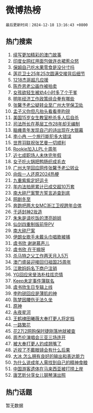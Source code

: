 # 微博热榜

`最后更新时间：2024-12-18 13:16:43 +0800`

## 热门搜索

1. [续写更加精彩的澳门故事](https://m.weibo.cn/search?containerid=100103type%3D1%26t%3D10%26q%3D%23%E7%BB%AD%E5%86%99%E6%9B%B4%E5%8A%A0%E7%B2%BE%E5%BD%A9%E7%9A%84%E6%BE%B3%E9%97%A8%E6%95%85%E4%BA%8B%23&stream_entry_id=51&isnewpage=1&extparam=seat%3D1%26filter_type%3Drealtimehot%26stream_entry_id%3D51%26c_type%3D51%26dgr%3D0%26pos%3D0%26cate%3D10103%26q%3D%2523%25E7%25BB%25AD%25E5%2586%2599%25E6%259B%25B4%25E5%258A%25A0%25E7%25B2%25BE%25E5%25BD%25A9%25E7%259A%2584%25E6%25BE%25B3%25E9%2597%25A8%25E6%2595%2585%25E4%25BA%258B%2523%26display_time%3D1734499001%26pre_seqid%3D17344990015240063023)
1. [印度女网红用面包做连衣裙惹众怒](https://m.weibo.cn/search?containerid=100103type%3D1%26t%3D10%26q%3D%23%E5%8D%B0%E5%BA%A6%E5%A5%B3%E7%BD%91%E7%BA%A2%E7%94%A8%E9%9D%A2%E5%8C%85%E5%81%9A%E8%BF%9E%E8%A1%A3%E8%A3%99%E6%83%B9%E4%BC%97%E6%80%92%23&stream_entry_id=31&isnewpage=1&extparam=seat%3D1%26filter_type%3Drealtimehot%26c_type%3D31%26lcate%3D5001%26flag%3D2%26stream_entry_id%3D31%26q%3D%2523%25E5%258D%25B0%25E5%25BA%25A6%25E5%25A5%25B3%25E7%25BD%2591%25E7%25BA%25A2%25E7%2594%25A8%25E9%259D%25A2%25E5%258C%2585%25E5%2581%259A%25E8%25BF%259E%25E8%25A1%25A3%25E8%25A3%2599%25E6%2583%25B9%25E4%25BC%2597%25E6%2580%2592%2523%26dgr%3D0%26pos%3D0%26band_rank%3D1%26cate%3D5001%26realpos%3D1%26display_time%3D1734499001%26pre_seqid%3D17344990015240063023)
1. [保姆自己吃水果零食是没分寸吗](https://m.weibo.cn/search?containerid=100103type%3D1%26t%3D10%26q%3D%23%E4%BF%9D%E5%A7%86%E8%87%AA%E5%B7%B1%E5%90%83%E6%B0%B4%E6%9E%9C%E9%9B%B6%E9%A3%9F%E6%98%AF%E6%B2%A1%E5%88%86%E5%AF%B8%E5%90%97%23&stream_entry_id=31&isnewpage=1&extparam=seat%3D1%26filter_type%3Drealtimehot%26c_type%3D31%26lcate%3D5001%26flag%3D1%26stream_entry_id%3D31%26q%3D%2523%25E4%25BF%259D%25E5%25A7%2586%25E8%2587%25AA%25E5%25B7%25B1%25E5%2590%2583%25E6%25B0%25B4%25E6%259E%259C%25E9%259B%25B6%25E9%25A3%259F%25E6%2598%25AF%25E6%25B2%25A1%25E5%2588%2586%25E5%25AF%25B8%25E5%2590%2597%2523%26dgr%3D0%26pos%3D1%26band_rank%3D2%26cate%3D5001%26realpos%3D2%26display_time%3D1734499001%26pre_seqid%3D17344990015240063023)
1. [莲花卫士25年25次圆满交接背后细节](https://m.weibo.cn/search?containerid=100103type%3D1%26t%3D10%26q%3D%23%E8%8E%B2%E8%8A%B1%E5%8D%AB%E5%A3%AB25%E5%B9%B425%E6%AC%A1%E5%9C%86%E6%BB%A1%E4%BA%A4%E6%8E%A5%E8%83%8C%E5%90%8E%E7%BB%86%E8%8A%82%23&stream_entry_id=31&isnewpage=1&extparam=seat%3D1%26filter_type%3Drealtimehot%26c_type%3D31%26lcate%3D5001%26flag%3D1%26stream_entry_id%3D31%26q%3D%2523%25E8%258E%25B2%25E8%258A%25B1%25E5%258D%25AB%25E5%25A3%25AB25%25E5%25B9%25B425%25E6%25AC%25A1%25E5%259C%2586%25E6%25BB%25A1%25E4%25BA%25A4%25E6%258E%25A5%25E8%2583%258C%25E5%2590%258E%25E7%25BB%2586%25E8%258A%2582%2523%26dgr%3D0%26pos%3D2%26band_rank%3D3%26cate%3D5001%26realpos%3D3%26display_time%3D1734499001%26pre_seqid%3D17344990015240063023)
1. [1218杰哥超凡应援](https://m.weibo.cn/search?containerid=100103type%3D1%26t%3D10%26q%3D%231218%E6%9D%B0%E5%93%A5%E8%B6%85%E5%87%A1%E5%BA%94%E6%8F%B4%23&stream_entry_id=31&isnewpage=1&extparam=seat%3D1%26filter_type%3Drealtimehot%26is_ad_pos%3D1%26c_type%3D31%26topic_ad%3D1%26lcate%3D5001%26stream_entry_id%3D31%26q%3D%25231218%25E6%259D%25B0%25E5%2593%25A5%25E8%25B6%2585%25E5%2587%25A1%25E5%25BA%2594%25E6%258F%25B4%2523%26dgr%3D0%26pos%3D3%26band_rank%3D4%26cate%3D5001%26adid%3D268457%26display_time%3D1734499001%26pre_seqid%3D17344990015240063023)
1. [陈乔恩老公画作被拍卖](https://m.weibo.cn/search?containerid=100103type%3D1%26t%3D10%26q%3D%23%E9%99%88%E4%B9%94%E6%81%A9%E8%80%81%E5%85%AC%E7%94%BB%E4%BD%9C%E8%A2%AB%E6%8B%8D%E5%8D%96%23&stream_entry_id=31&isnewpage=1&extparam=seat%3D1%26filter_type%3Drealtimehot%26c_type%3D31%26lcate%3D5001%26flag%3D1%26stream_entry_id%3D31%26q%3D%2523%25E9%2599%2588%25E4%25B9%2594%25E6%2581%25A9%25E8%2580%2581%25E5%2585%25AC%25E7%2594%25BB%25E4%25BD%259C%25E8%25A2%25AB%25E6%258B%258D%25E5%258D%2596%2523%26dgr%3D0%26pos%3D4%26band_rank%3D4%26cate%3D5001%26realpos%3D4%26display_time%3D1734499001%26pre_seqid%3D17344990015240063023)
1. [女孩欲轻生被劝4小时多了个干爹](https://m.weibo.cn/search?containerid=100103type%3D1%26t%3D10%26q%3D%23%E5%A5%B3%E5%AD%A9%E6%AC%B2%E8%BD%BB%E7%94%9F%E8%A2%AB%E5%8A%9D4%E5%B0%8F%E6%97%B6%E5%A4%9A%E4%BA%86%E4%B8%AA%E5%B9%B2%E7%88%B9%23&stream_entry_id=31&isnewpage=1&extparam=seat%3D1%26filter_type%3Drealtimehot%26c_type%3D31%26lcate%3D5001%26flag%3D32768%26stream_entry_id%3D31%26q%3D%2523%25E5%25A5%25B3%25E5%25AD%25A9%25E6%25AC%25B2%25E8%25BD%25BB%25E7%2594%259F%25E8%25A2%25AB%25E5%258A%259D4%25E5%25B0%258F%25E6%2597%25B6%25E5%25A4%259A%25E4%25BA%2586%25E4%25B8%25AA%25E5%25B9%25B2%25E7%2588%25B9%2523%26dgr%3D0%26pos%3D5%26band_rank%3D5%26cate%3D5001%26realpos%3D5%26display_time%3D1734499001%26pre_seqid%3D17344990015240063023)
1. [明年经济工作政策组合拳有哪些](https://m.weibo.cn/search?containerid=100103type%3D1%26t%3D10%26q%3D%23%E6%98%8E%E5%B9%B4%E7%BB%8F%E6%B5%8E%E5%B7%A5%E4%BD%9C%E6%94%BF%E7%AD%96%E7%BB%84%E5%90%88%E6%8B%B3%E6%9C%89%E5%93%AA%E4%BA%9B%23&stream_entry_id=31&isnewpage=1&extparam=seat%3D1%26filter_type%3Drealtimehot%26c_type%3D31%26lcate%3D5001%26flag%3D1%26stream_entry_id%3D31%26q%3D%2523%25E6%2598%258E%25E5%25B9%25B4%25E7%25BB%258F%25E6%25B5%258E%25E5%25B7%25A5%25E4%25BD%259C%25E6%2594%25BF%25E7%25AD%2596%25E7%25BB%2584%25E5%2590%2588%25E6%258B%25B3%25E6%259C%2589%25E5%2593%25AA%25E4%25BA%259B%2523%26dgr%3D0%26pos%3D6%26band_rank%3D6%26cate%3D5001%26realpos%3D6%26display_time%3D1734499001%26pre_seqid%3D17344990015240063023)
1. [张馨予老公疑转业至广州大学保卫处](https://m.weibo.cn/search?containerid=100103type%3D1%26t%3D10%26q%3D%23%E5%BC%A0%E9%A6%A8%E4%BA%88%E8%80%81%E5%85%AC%E7%96%91%E8%BD%AC%E4%B8%9A%E8%87%B3%E5%B9%BF%E5%B7%9E%E5%A4%A7%E5%AD%A6%E4%BF%9D%E5%8D%AB%E5%A4%84%23&stream_entry_id=31&isnewpage=1&extparam=seat%3D1%26filter_type%3Drealtimehot%26c_type%3D31%26lcate%3D5001%26flag%3D2%26stream_entry_id%3D31%26q%3D%2523%25E5%25BC%25A0%25E9%25A6%25A8%25E4%25BA%2588%25E8%2580%2581%25E5%2585%25AC%25E7%2596%2591%25E8%25BD%25AC%25E4%25B8%259A%25E8%2587%25B3%25E5%25B9%25BF%25E5%25B7%259E%25E5%25A4%25A7%25E5%25AD%25A6%25E4%25BF%259D%25E5%258D%25AB%25E5%25A4%2584%2523%26dgr%3D0%26pos%3D7%26band_rank%3D7%26cate%3D5001%26realpos%3D7%26display_time%3D1734499001%26pre_seqid%3D17344990015240063023)
1. [孟子义你但凡抬头看看李昀锐](https://m.weibo.cn/search?containerid=100103type%3D1%26t%3D10%26q%3D%E5%AD%9F%E5%AD%90%E4%B9%89%E4%BD%A0%E4%BD%86%E5%87%A1%E6%8A%AC%E5%A4%B4%E7%9C%8B%E7%9C%8B%E6%9D%8E%E6%98%80%E9%94%90&stream_entry_id=31&isnewpage=1&extparam=seat%3D1%26filter_type%3Drealtimehot%26c_type%3D31%26lcate%3D5001%26flag%3D0%26stream_entry_id%3D31%26q%3D%25E5%25AD%259F%25E5%25AD%2590%25E4%25B9%2589%25E4%25BD%25A0%25E4%25BD%2586%25E5%2587%25A1%25E6%258A%25AC%25E5%25A4%25B4%25E7%259C%258B%25E7%259C%258B%25E6%259D%258E%25E6%2598%2580%25E9%2594%2590%26dgr%3D0%26pos%3D8%26band_rank%3D8%26cate%3D5001%26realpos%3D8%26display_time%3D1734499001%26pre_seqid%3D17344990015240063023)
1. [美国15岁女生教室枪杀多人后自杀](https://m.weibo.cn/search?containerid=100103type%3D1%26t%3D10%26q%3D%23%E7%BE%8E%E5%9B%BD15%E5%B2%81%E5%A5%B3%E7%94%9F%E6%95%99%E5%AE%A4%E6%9E%AA%E6%9D%80%E5%A4%9A%E4%BA%BA%E5%90%8E%E8%87%AA%E6%9D%80%23&stream_entry_id=31&isnewpage=1&extparam=seat%3D1%26filter_type%3Drealtimehot%26c_type%3D31%26lcate%3D5001%26flag%3D1%26stream_entry_id%3D31%26q%3D%2523%25E7%25BE%258E%25E5%259B%25BD15%25E5%25B2%2581%25E5%25A5%25B3%25E7%2594%259F%25E6%2595%2599%25E5%25AE%25A4%25E6%259E%25AA%25E6%259D%2580%25E5%25A4%259A%25E4%25BA%25BA%25E5%2590%258E%25E8%2587%25AA%25E6%259D%2580%2523%26dgr%3D0%26pos%3D9%26band_rank%3D9%26cate%3D5001%26realpos%3D9%26display_time%3D1734499001%26pre_seqid%3D17344990015240063023)
1. [司法所长在基层工作28年却无编制](https://m.weibo.cn/search?containerid=100103type%3D1%26t%3D10%26q%3D%23%E5%8F%B8%E6%B3%95%E6%89%80%E9%95%BF%E5%9C%A8%E5%9F%BA%E5%B1%82%E5%B7%A5%E4%BD%9C28%E5%B9%B4%E5%8D%B4%E6%97%A0%E7%BC%96%E5%88%B6%23&stream_entry_id=31&isnewpage=1&extparam=seat%3D1%26filter_type%3Drealtimehot%26c_type%3D31%26lcate%3D5001%26flag%3D1%26stream_entry_id%3D31%26q%3D%2523%25E5%258F%25B8%25E6%25B3%2595%25E6%2589%2580%25E9%2595%25BF%25E5%259C%25A8%25E5%259F%25BA%25E5%25B1%2582%25E5%25B7%25A5%25E4%25BD%259C28%25E5%25B9%25B4%25E5%258D%25B4%25E6%2597%25A0%25E7%25BC%2596%25E5%2588%25B6%2523%26dgr%3D0%26pos%3D10%26band_rank%3D10%26cate%3D5001%26realpos%3D10%26display_time%3D1734499001%26pre_seqid%3D17344990015240063023)
1. [脑瘫青年发现自己的诗出现在大银幕](https://m.weibo.cn/search?containerid=100103type%3D1%26t%3D10%26q%3D%23%E8%84%91%E7%98%AB%E9%9D%92%E5%B9%B4%E5%8F%91%E7%8E%B0%E8%87%AA%E5%B7%B1%E7%9A%84%E8%AF%97%E5%87%BA%E7%8E%B0%E5%9C%A8%E5%A4%A7%E9%93%B6%E5%B9%95%23&stream_entry_id=31&isnewpage=1&extparam=seat%3D1%26filter_type%3Drealtimehot%26c_type%3D31%26lcate%3D5001%26flag%3D0%26stream_entry_id%3D31%26q%3D%2523%25E8%2584%2591%25E7%2598%25AB%25E9%259D%2592%25E5%25B9%25B4%25E5%258F%2591%25E7%258E%25B0%25E8%2587%25AA%25E5%25B7%25B1%25E7%259A%2584%25E8%25AF%2597%25E5%2587%25BA%25E7%258E%25B0%25E5%259C%25A8%25E5%25A4%25A7%25E9%2593%25B6%25E5%25B9%2595%2523%26dgr%3D0%26pos%3D11%26band_rank%3D11%26cate%3D5001%26realpos%3D11%26display_time%3D1734499001%26pre_seqid%3D17344990015240063023)
1. [李小冉 一个旅行能犯多大错误](https://m.weibo.cn/search?containerid=100103type%3D1%26t%3D10%26q%3D%E6%9D%8E%E5%B0%8F%E5%86%89+%E4%B8%80%E4%B8%AA%E6%97%85%E8%A1%8C%E8%83%BD%E7%8A%AF%E5%A4%9A%E5%A4%A7%E9%94%99%E8%AF%AF&stream_entry_id=31&isnewpage=1&extparam=seat%3D1%26filter_type%3Drealtimehot%26c_type%3D31%26lcate%3D5001%26flag%3D1%26stream_entry_id%3D31%26q%3D%25E6%259D%258E%25E5%25B0%258F%25E5%2586%2589%2520%25E4%25B8%2580%25E4%25B8%25AA%25E6%2597%2585%25E8%25A1%258C%25E8%2583%25BD%25E7%258A%25AF%25E5%25A4%259A%25E5%25A4%25A7%25E9%2594%2599%25E8%25AF%25AF%26dgr%3D0%26pos%3D12%26band_rank%3D12%26cate%3D5001%26realpos%3D12%26display_time%3D1734499001%26pre_seqid%3D17344990015240063023)
1. [世界羽联祝张艺曼一切顺利](https://m.weibo.cn/search?containerid=100103type%3D1%26t%3D10%26q%3D%23%E4%B8%96%E7%95%8C%E7%BE%BD%E8%81%94%E7%A5%9D%E5%BC%A0%E8%89%BA%E6%9B%BC%E4%B8%80%E5%88%87%E9%A1%BA%E5%88%A9%23&stream_entry_id=31&isnewpage=1&extparam=seat%3D1%26filter_type%3Drealtimehot%26c_type%3D31%26lcate%3D5001%26flag%3D1%26stream_entry_id%3D31%26q%3D%2523%25E4%25B8%2596%25E7%2595%258C%25E7%25BE%25BD%25E8%2581%2594%25E7%25A5%259D%25E5%25BC%25A0%25E8%2589%25BA%25E6%259B%25BC%25E4%25B8%2580%25E5%2588%2587%25E9%25A1%25BA%25E5%2588%25A9%2523%26dgr%3D0%26pos%3D13%26band_rank%3D13%26cate%3D5001%26realpos%3D13%26display_time%3D1734499001%26pre_seqid%3D17344990015240063023)
1. [Rookie加入LPL十周年](https://m.weibo.cn/search?containerid=100103type%3D1%26t%3D10%26q%3D%23Rookie%E5%8A%A0%E5%85%A5LPL%E5%8D%81%E5%91%A8%E5%B9%B4%23&stream_entry_id=31&isnewpage=1&extparam=seat%3D1%26filter_type%3Drealtimehot%26c_type%3D31%26lcate%3D5001%26flag%3D1%26stream_entry_id%3D31%26q%3D%2523Rookie%25E5%258A%25A0%25E5%2585%25A5LPL%25E5%258D%2581%25E5%2591%25A8%25E5%25B9%25B4%2523%26dgr%3D0%26pos%3D14%26band_rank%3D14%26cate%3D5001%26realpos%3D14%26display_time%3D1734499001%26pre_seqid%3D17344990015240063023)
1. [近七成职场人未休完年假](https://m.weibo.cn/search?containerid=100103type%3D1%26t%3D10%26q%3D%23%E8%BF%91%E4%B8%83%E6%88%90%E8%81%8C%E5%9C%BA%E4%BA%BA%E6%9C%AA%E4%BC%91%E5%AE%8C%E5%B9%B4%E5%81%87%23&stream_entry_id=31&isnewpage=1&extparam=seat%3D1%26filter_type%3Drealtimehot%26c_type%3D31%26lcate%3D5001%26flag%3D1%26stream_entry_id%3D31%26q%3D%2523%25E8%25BF%2591%25E4%25B8%2583%25E6%2588%2590%25E8%2581%258C%25E5%259C%25BA%25E4%25BA%25BA%25E6%259C%25AA%25E4%25BC%2591%25E5%25AE%258C%25E5%25B9%25B4%25E5%2581%2587%2523%26dgr%3D0%26pos%3D15%26band_rank%3D15%26cate%3D5001%26realpos%3D15%26display_time%3D1734499001%26pre_seqid%3D17344990015240063023)
1. [女子吃火锅把鸭肠织成毛衣](https://m.weibo.cn/search?containerid=100103type%3D1%26t%3D10%26q%3D%23%E5%A5%B3%E5%AD%90%E5%90%83%E7%81%AB%E9%94%85%E6%8A%8A%E9%B8%AD%E8%82%A0%E7%BB%87%E6%88%90%E6%AF%9B%E8%A1%A3%23&stream_entry_id=31&isnewpage=1&extparam=seat%3D1%26filter_type%3Drealtimehot%26c_type%3D31%26lcate%3D5001%26flag%3D1%26stream_entry_id%3D31%26q%3D%2523%25E5%25A5%25B3%25E5%25AD%2590%25E5%2590%2583%25E7%2581%25AB%25E9%2594%2585%25E6%258A%258A%25E9%25B8%25AD%25E8%2582%25A0%25E7%25BB%2587%25E6%2588%2590%25E6%25AF%259B%25E8%25A1%25A3%2523%26dgr%3D0%26pos%3D16%26band_rank%3D16%26cate%3D5001%26realpos%3D16%26display_time%3D1734499001%26pre_seqid%3D17344990015240063023)
1. [广州大学回应网传张馨予老公转业](https://m.weibo.cn/search?containerid=100103type%3D1%26t%3D10%26q%3D%23%E5%B9%BF%E5%B7%9E%E5%A4%A7%E5%AD%A6%E5%9B%9E%E5%BA%94%E7%BD%91%E4%BC%A0%E5%BC%A0%E9%A6%A8%E4%BA%88%E8%80%81%E5%85%AC%E8%BD%AC%E4%B8%9A%23&stream_entry_id=31&isnewpage=1&extparam=seat%3D1%26filter_type%3Drealtimehot%26c_type%3D31%26lcate%3D5001%26flag%3D1%26stream_entry_id%3D31%26q%3D%2523%25E5%25B9%25BF%25E5%25B7%259E%25E5%25A4%25A7%25E5%25AD%25A6%25E5%259B%259E%25E5%25BA%2594%25E7%25BD%2591%25E4%25BC%25A0%25E5%25BC%25A0%25E9%25A6%25A8%25E4%25BA%2588%25E8%2580%2581%25E5%2585%25AC%25E8%25BD%25AC%25E4%25B8%259A%2523%26dgr%3D0%26pos%3D17%26band_rank%3D17%26cate%3D5001%26realpos%3D17%26display_time%3D1734499001%26pre_seqid%3D17344990015240063023)
1. [向佐一人还原2024热梗](https://m.weibo.cn/search?containerid=100103type%3D1%26t%3D10%26q%3D%23%E5%90%91%E4%BD%90%E4%B8%80%E4%BA%BA%E8%BF%98%E5%8E%9F2024%E7%83%AD%E6%A2%97%23&stream_entry_id=31&isnewpage=1&extparam=seat%3D1%26filter_type%3Drealtimehot%26c_type%3D31%26lcate%3D5001%26flag%3D1%26stream_entry_id%3D31%26q%3D%2523%25E5%2590%2591%25E4%25BD%2590%25E4%25B8%2580%25E4%25BA%25BA%25E8%25BF%2598%25E5%258E%259F2024%25E7%2583%25AD%25E6%25A2%2597%2523%26dgr%3D0%26pos%3D18%26band_rank%3D18%26cate%3D5001%26realpos%3D18%26display_time%3D1734499001%26pre_seqid%3D17344990015240063023)
1. [九重紫紫定好运卡](https://m.weibo.cn/search?containerid=100103type%3D1%26t%3D10%26q%3D%23%E4%B9%9D%E9%87%8D%E7%B4%AB%E7%B4%AB%E5%AE%9A%E5%A5%BD%E8%BF%90%E5%8D%A1%23&stream_entry_id=31&isnewpage=1&extparam=seat%3D1%26filter_type%3Drealtimehot%26c_type%3D31%26lcate%3D5001%26flag%3D1%26stream_entry_id%3D31%26q%3D%2523%25E4%25B9%259D%25E9%2587%258D%25E7%25B4%25AB%25E7%25B4%25AB%25E5%25AE%259A%25E5%25A5%25BD%25E8%25BF%2590%25E5%258D%25A1%2523%26dgr%3D0%26pos%3D19%26band_rank%3D19%26cate%3D5001%26realpos%3D19%26display_time%3D1734499001%26pre_seqid%3D17344990015240063023)
1. [年内法拍房累计已成交超10万套](https://m.weibo.cn/search?containerid=100103type%3D1%26t%3D10%26q%3D%23%E5%B9%B4%E5%86%85%E6%B3%95%E6%8B%8D%E6%88%BF%E7%B4%AF%E8%AE%A1%E5%B7%B2%E6%88%90%E4%BA%A4%E8%B6%8510%E4%B8%87%E5%A5%97%23&stream_entry_id=31&isnewpage=1&extparam=seat%3D1%26filter_type%3Drealtimehot%26c_type%3D31%26lcate%3D5001%26flag%3D1%26stream_entry_id%3D31%26q%3D%2523%25E5%25B9%25B4%25E5%2586%2585%25E6%25B3%2595%25E6%258B%258D%25E6%2588%25BF%25E7%25B4%25AF%25E8%25AE%25A1%25E5%25B7%25B2%25E6%2588%2590%25E4%25BA%25A4%25E8%25B6%258510%25E4%25B8%2587%25E5%25A5%2597%2523%26dgr%3D0%26pos%3D20%26band_rank%3D20%26cate%3D5001%26realpos%3D20%26display_time%3D1734499001%26pre_seqid%3D17344990015240063023)
1. [南大碎尸案警方誓言追查到底](https://m.weibo.cn/search?containerid=100103type%3D1%26t%3D10%26q%3D%23%E5%8D%97%E5%A4%A7%E7%A2%8E%E5%B0%B8%E6%A1%88%E8%AD%A6%E6%96%B9%E8%AA%93%E8%A8%80%E8%BF%BD%E6%9F%A5%E5%88%B0%E5%BA%95%23&stream_entry_id=31&isnewpage=1&extparam=seat%3D1%26filter_type%3Drealtimehot%26c_type%3D31%26lcate%3D5001%26flag%3D2%26stream_entry_id%3D31%26q%3D%2523%25E5%258D%2597%25E5%25A4%25A7%25E7%25A2%258E%25E5%25B0%25B8%25E6%25A1%2588%25E8%25AD%25A6%25E6%2596%25B9%25E8%25AA%2593%25E8%25A8%2580%25E8%25BF%25BD%25E6%259F%25A5%25E5%2588%25B0%25E5%25BA%2595%2523%26dgr%3D0%26pos%3D21%26band_rank%3D21%26cate%3D5001%26realpos%3D21%26display_time%3D1734499001%26pre_seqid%3D17344990015240063023)
1. [网剧冬至](https://m.weibo.cn/search?containerid=100103type%3D1%26t%3D10%26q%3D%E7%BD%91%E5%89%A7%E5%86%AC%E8%87%B3&stream_entry_id=31&isnewpage=1&extparam=seat%3D1%26filter_type%3Drealtimehot%26c_type%3D31%26lcate%3D5001%26flag%3D0%26stream_entry_id%3D31%26q%3D%25E7%25BD%2591%25E5%2589%25A7%25E5%2586%25AC%25E8%2587%25B3%26dgr%3D0%26pos%3D22%26band_rank%3D22%26cate%3D5001%26realpos%3D22%26display_time%3D1734499001%26pre_seqid%3D17344990015240063023)
1. [奔跑吧两大女MC浙江卫视跨年合体](https://m.weibo.cn/search?containerid=100103type%3D1%26t%3D10%26q%3D%E5%A5%94%E8%B7%91%E5%90%A7%E4%B8%A4%E5%A4%A7%E5%A5%B3MC%E6%B5%99%E6%B1%9F%E5%8D%AB%E8%A7%86%E8%B7%A8%E5%B9%B4%E5%90%88%E4%BD%93&stream_entry_id=31&isnewpage=1&extparam=seat%3D1%26filter_type%3Drealtimehot%26c_type%3D31%26lcate%3D5001%26flag%3D1%26stream_entry_id%3D31%26q%3D%25E5%25A5%2594%25E8%25B7%2591%25E5%2590%25A7%25E4%25B8%25A4%25E5%25A4%25A7%25E5%25A5%25B3MC%25E6%25B5%2599%25E6%25B1%259F%25E5%258D%25AB%25E8%25A7%2586%25E8%25B7%25A8%25E5%25B9%25B4%25E5%2590%2588%25E4%25BD%2593%26dgr%3D0%26pos%3D23%26band_rank%3D23%26cate%3D5001%26realpos%3D23%26display_time%3D1734499001%26pre_seqid%3D17344990015240063023)
1. [于适封神2妆造](https://m.weibo.cn/search?containerid=100103type%3D1%26t%3D10%26q%3D%23%E4%BA%8E%E9%80%82%E5%B0%81%E7%A5%9E2%E5%A6%86%E9%80%A0%23&stream_entry_id=31&isnewpage=1&extparam=seat%3D1%26filter_type%3Drealtimehot%26c_type%3D31%26lcate%3D5001%26flag%3D0%26stream_entry_id%3D31%26q%3D%2523%25E4%25BA%258E%25E9%2580%2582%25E5%25B0%2581%25E7%25A5%259E2%25E5%25A6%2586%25E9%2580%25A0%2523%26dgr%3D0%26pos%3D24%26band_rank%3D24%26cate%3D5001%26realpos%3D24%26display_time%3D1734499001%26pre_seqid%3D17344990015240063023)
1. [朱朱是请吃饭的漂亮姐姐](https://m.weibo.cn/search?containerid=100103type%3D1%26t%3D10%26q%3D%E6%9C%B1%E6%9C%B1%E6%98%AF%E8%AF%B7%E5%90%83%E9%A5%AD%E7%9A%84%E6%BC%82%E4%BA%AE%E5%A7%90%E5%A7%90&stream_entry_id=31&isnewpage=1&extparam=seat%3D1%26filter_type%3Drealtimehot%26c_type%3D31%26lcate%3D5001%26flag%3D1%26stream_entry_id%3D31%26q%3D%25E6%259C%25B1%25E6%259C%25B1%25E6%2598%25AF%25E8%25AF%25B7%25E5%2590%2583%25E9%25A5%25AD%25E7%259A%2584%25E6%25BC%2582%25E4%25BA%25AE%25E5%25A7%2590%25E5%25A7%2590%26dgr%3D0%26pos%3D25%26band_rank%3D25%26cate%3D5001%26realpos%3D25%26display_time%3D1734499001%26pre_seqid%3D17344990015240063023)
1. [仙剑四重制版前导PV](https://m.weibo.cn/search?containerid=100103type%3D1%26t%3D10%26q%3D%23%E4%BB%99%E5%89%91%E5%9B%9B%E9%87%8D%E5%88%B6%E7%89%88%E5%89%8D%E5%AF%BCPV%23&stream_entry_id=31&isnewpage=1&extparam=seat%3D1%26filter_type%3Drealtimehot%26c_type%3D31%26lcate%3D5001%26flag%3D1%26stream_entry_id%3D31%26q%3D%2523%25E4%25BB%2599%25E5%2589%2591%25E5%259B%259B%25E9%2587%258D%25E5%2588%25B6%25E7%2589%2588%25E5%2589%258D%25E5%25AF%25BCPV%2523%26dgr%3D0%26pos%3D26%26band_rank%3D26%26cate%3D5001%26realpos%3D26%26display_time%3D1734499001%26pre_seqid%3D17344990015240063023)
1. [南大碎尸案](https://m.weibo.cn/search?containerid=100103type%3D1%26t%3D10%26q%3D%23%E5%8D%97%E5%A4%A7%E7%A2%8E%E5%B0%B8%E6%A1%88%23&stream_entry_id=31&isnewpage=1&extparam=seat%3D1%26filter_type%3Drealtimehot%26c_type%3D31%26lcate%3D5001%26flag%3D0%26stream_entry_id%3D31%26q%3D%2523%25E5%258D%2597%25E5%25A4%25A7%25E7%25A2%258E%25E5%25B0%25B8%25E6%25A1%2588%2523%26dgr%3D0%26pos%3D27%26band_rank%3D27%26cate%3D5001%26realpos%3D27%26display_time%3D1734499001%26pre_seqid%3D17344990015240063023)
1. [伊朗女歌手未戴头巾唱歌被捕](https://m.weibo.cn/search?containerid=100103type%3D1%26t%3D10%26q%3D%23%E4%BC%8A%E6%9C%97%E5%A5%B3%E6%AD%8C%E6%89%8B%E6%9C%AA%E6%88%B4%E5%A4%B4%E5%B7%BE%E5%94%B1%E6%AD%8C%E8%A2%AB%E6%8D%95%23&stream_entry_id=31&isnewpage=1&extparam=seat%3D1%26filter_type%3Drealtimehot%26c_type%3D31%26lcate%3D5001%26flag%3D0%26stream_entry_id%3D31%26q%3D%2523%25E4%25BC%258A%25E6%259C%2597%25E5%25A5%25B3%25E6%25AD%258C%25E6%2589%258B%25E6%259C%25AA%25E6%2588%25B4%25E5%25A4%25B4%25E5%25B7%25BE%25E5%2594%25B1%25E6%25AD%258C%25E8%25A2%25AB%25E6%258D%2595%2523%26dgr%3D0%26pos%3D28%26band_rank%3D28%26cate%3D5001%26realpos%3D28%26display_time%3D1734499001%26pre_seqid%3D17344990015240063023)
1. [虞书欣 谢谢慕声儿](https://m.weibo.cn/search?containerid=100103type%3D1%26t%3D10%26q%3D%E8%99%9E%E4%B9%A6%E6%AC%A3+%E8%B0%A2%E8%B0%A2%E6%85%95%E5%A3%B0%E5%84%BF&stream_entry_id=31&isnewpage=1&extparam=seat%3D1%26filter_type%3Drealtimehot%26c_type%3D31%26lcate%3D5001%26flag%3D0%26stream_entry_id%3D31%26q%3D%25E8%2599%259E%25E4%25B9%25A6%25E6%25AC%25A3%2520%25E8%25B0%25A2%25E8%25B0%25A2%25E6%2585%2595%25E5%25A3%25B0%25E5%2584%25BF%26dgr%3D0%26pos%3D29%26band_rank%3D29%26cate%3D5001%26realpos%3D29%26display_time%3D1734499001%26pre_seqid%3D17344990015240063023)
1. [虞书欣 在干嘛呀](https://m.weibo.cn/search?containerid=100103type%3D1%26t%3D10%26q%3D%E8%99%9E%E4%B9%A6%E6%AC%A3+%E5%9C%A8%E5%B9%B2%E5%98%9B%E5%91%80&stream_entry_id=31&isnewpage=1&extparam=seat%3D1%26filter_type%3Drealtimehot%26c_type%3D31%26lcate%3D5001%26flag%3D1%26stream_entry_id%3D31%26q%3D%25E8%2599%259E%25E4%25B9%25A6%25E6%25AC%25A3%2520%25E5%259C%25A8%25E5%25B9%25B2%25E5%2598%259B%25E5%2591%2580%26dgr%3D0%26pos%3D30%26band_rank%3D30%26cate%3D5001%26realpos%3D30%26display_time%3D1734499001%26pre_seqid%3D17344990015240063023)
1. [杀马特之父工作两天月入5万](https://m.weibo.cn/search?containerid=100103type%3D1%26t%3D10%26q%3D%E6%9D%80%E9%A9%AC%E7%89%B9%E4%B9%8B%E7%88%B6%E5%B7%A5%E4%BD%9C%E4%B8%A4%E5%A4%A9%E6%9C%88%E5%85%A55%E4%B8%87&stream_entry_id=31&isnewpage=1&extparam=seat%3D1%26filter_type%3Drealtimehot%26c_type%3D31%26lcate%3D5001%26flag%3D1%26stream_entry_id%3D31%26q%3D%25E6%259D%2580%25E9%25A9%25AC%25E7%2589%25B9%25E4%25B9%258B%25E7%2588%25B6%25E5%25B7%25A5%25E4%25BD%259C%25E4%25B8%25A4%25E5%25A4%25A9%25E6%259C%2588%25E5%2585%25A55%25E4%25B8%2587%26dgr%3D0%26pos%3D31%26band_rank%3D31%26cate%3D5001%26realpos%3D31%26display_time%3D1734499001%26pre_seqid%3D17344990015240063023)
1. [澳门盛装迎接回归祖国25周年](https://m.weibo.cn/search?containerid=100103type%3D1%26t%3D10%26q%3D%23%E6%BE%B3%E9%97%A8%E7%9B%9B%E8%A3%85%E8%BF%8E%E6%8E%A5%E5%9B%9E%E5%BD%92%E7%A5%96%E5%9B%BD25%E5%91%A8%E5%B9%B4%23&stream_entry_id=31&isnewpage=1&extparam=seat%3D1%26filter_type%3Drealtimehot%26c_type%3D31%26lcate%3D5001%26flag%3D0%26stream_entry_id%3D31%26q%3D%2523%25E6%25BE%25B3%25E9%2597%25A8%25E7%259B%259B%25E8%25A3%2585%25E8%25BF%258E%25E6%258E%25A5%25E5%259B%259E%25E5%25BD%2592%25E7%25A5%2596%25E5%259B%25BD25%25E5%2591%25A8%25E5%25B9%25B4%2523%26dgr%3D0%26pos%3D32%26band_rank%3D32%26cate%3D5001%26realpos%3D32%26display_time%3D1734499001%26pre_seqid%3D17344990015240063023)
1. [江歌妈妈名下商户注销](https://m.weibo.cn/search?containerid=100103type%3D1%26t%3D10%26q%3D%23%E6%B1%9F%E6%AD%8C%E5%A6%88%E5%A6%88%E5%90%8D%E4%B8%8B%E5%95%86%E6%88%B7%E6%B3%A8%E9%94%80%23&stream_entry_id=31&isnewpage=1&extparam=seat%3D1%26filter_type%3Drealtimehot%26c_type%3D31%26lcate%3D5001%26flag%3D1%26stream_entry_id%3D31%26q%3D%2523%25E6%25B1%259F%25E6%25AD%258C%25E5%25A6%2588%25E5%25A6%2588%25E5%2590%258D%25E4%25B8%258B%25E5%2595%2586%25E6%2588%25B7%25E6%25B3%25A8%25E9%2594%2580%2523%26dgr%3D0%26pos%3D33%26band_rank%3D33%26cate%3D5001%26realpos%3D33%26display_time%3D1734499001%26pre_seqid%3D17344990015240063023)
1. [YG回应宋旻浩朴柱炫恋情](https://m.weibo.cn/search?containerid=100103type%3D1%26t%3D10%26q%3D%23YG%E5%9B%9E%E5%BA%94%E5%AE%8B%E6%97%BB%E6%B5%A9%E6%9C%B4%E6%9F%B1%E7%82%AB%E6%81%8B%E6%83%85%23&stream_entry_id=31&isnewpage=1&extparam=seat%3D1%26filter_type%3Drealtimehot%26c_type%3D31%26lcate%3D5001%26flag%3D1%26stream_entry_id%3D31%26q%3D%2523YG%25E5%259B%259E%25E5%25BA%2594%25E5%25AE%258B%25E6%2597%25BB%25E6%25B5%25A9%25E6%259C%25B4%25E6%259F%25B1%25E7%2582%25AB%25E6%2581%258B%25E6%2583%2585%2523%26dgr%3D0%26pos%3D34%26band_rank%3D34%26cate%3D5001%26realpos%3D34%26display_time%3D1734499001%26pre_seqid%3D17344990015240063023)
1. [Keep未定事件簿联名](https://m.weibo.cn/search?containerid=100103type%3D1%26t%3D10%26q%3D%23Keep%E6%9C%AA%E5%AE%9A%E4%BA%8B%E4%BB%B6%E7%B0%BF%E8%81%94%E5%90%8D%23&stream_entry_id=31&isnewpage=1&extparam=seat%3D1%26filter_type%3Drealtimehot%26c_type%3D31%26lcate%3D5001%26flag%3D1%26stream_entry_id%3D31%26q%3D%2523Keep%25E6%259C%25AA%25E5%25AE%259A%25E4%25BA%258B%25E4%25BB%25B6%25E7%25B0%25BF%25E8%2581%2594%25E5%2590%258D%2523%26dgr%3D0%26pos%3D35%26band_rank%3D35%26cate%3D5001%26realpos%3D35%26display_time%3D1734499001%26pre_seqid%3D17344990015240063023)
1. [虞书欣生日专辑上线](https://m.weibo.cn/search?containerid=100103type%3D1%26t%3D10%26q%3D%23%E8%99%9E%E4%B9%A6%E6%AC%A3%E7%94%9F%E6%97%A5%E4%B8%93%E8%BE%91%E4%B8%8A%E7%BA%BF%23&stream_entry_id=31&isnewpage=1&extparam=seat%3D1%26filter_type%3Drealtimehot%26c_type%3D31%26lcate%3D5001%26flag%3D0%26stream_entry_id%3D31%26q%3D%2523%25E8%2599%259E%25E4%25B9%25A6%25E6%25AC%25A3%25E7%2594%259F%25E6%2597%25A5%25E4%25B8%2593%25E8%25BE%2591%25E4%25B8%258A%25E7%25BA%25BF%2523%26dgr%3D0%26pos%3D36%26band_rank%3D36%26cate%3D5001%26realpos%3D36%26display_time%3D1734499001%26pre_seqid%3D17344990015240063023)
1. [李昀锐回应是薄肌的神](https://m.weibo.cn/search?containerid=100103type%3D1%26t%3D10%26q%3D%23%E6%9D%8E%E6%98%80%E9%94%90%E5%9B%9E%E5%BA%94%E6%98%AF%E8%96%84%E8%82%8C%E7%9A%84%E7%A5%9E%23&stream_entry_id=31&isnewpage=1&extparam=seat%3D1%26filter_type%3Drealtimehot%26c_type%3D31%26lcate%3D5001%26flag%3D1%26stream_entry_id%3D31%26q%3D%2523%25E6%259D%258E%25E6%2598%2580%25E9%2594%2590%25E5%259B%259E%25E5%25BA%2594%25E6%2598%25AF%25E8%2596%2584%25E8%2582%258C%25E7%259A%2584%25E7%25A5%259E%2523%26dgr%3D0%26pos%3D37%26band_rank%3D37%26cate%3D5001%26realpos%3D37%26display_time%3D1734499001%26pre_seqid%3D17344990015240063023)
1. [陈梦因腰伤无法久坐](https://m.weibo.cn/search?containerid=100103type%3D1%26t%3D10%26q%3D%23%E9%99%88%E6%A2%A6%E5%9B%A0%E8%85%B0%E4%BC%A4%E6%97%A0%E6%B3%95%E4%B9%85%E5%9D%90%23&stream_entry_id=31&isnewpage=1&extparam=seat%3D1%26filter_type%3Drealtimehot%26c_type%3D31%26lcate%3D5001%26flag%3D0%26stream_entry_id%3D31%26q%3D%2523%25E9%2599%2588%25E6%25A2%25A6%25E5%259B%25A0%25E8%2585%25B0%25E4%25BC%25A4%25E6%2597%25A0%25E6%25B3%2595%25E4%25B9%2585%25E5%259D%2590%2523%26dgr%3D0%26pos%3D38%26band_rank%3D38%26cate%3D5001%26realpos%3D38%26display_time%3D1734499001%26pre_seqid%3D17344990015240063023)
1. [原神](https://m.weibo.cn/search?containerid=100103type%3D1%26t%3D10%26q%3D%E5%8E%9F%E7%A5%9E&stream_entry_id=31&isnewpage=1&extparam=seat%3D1%26filter_type%3Drealtimehot%26c_type%3D31%26lcate%3D5001%26flag%3D1%26stream_entry_id%3D31%26q%3D%25E5%258E%259F%25E7%25A5%259E%26dgr%3D0%26pos%3D39%26band_rank%3D39%26cate%3D5001%26realpos%3D39%26display_time%3D1734499001%26pre_seqid%3D17344990015240063023)
1. [永夜星河](https://m.weibo.cn/search?containerid=100103type%3D1%26t%3D10%26q%3D%E6%B0%B8%E5%A4%9C%E6%98%9F%E6%B2%B3&stream_entry_id=31&isnewpage=1&extparam=seat%3D1%26filter_type%3Drealtimehot%26c_type%3D31%26lcate%3D5001%26flag%3D0%26stream_entry_id%3D31%26q%3D%25E6%25B0%25B8%25E5%25A4%259C%25E6%2598%259F%25E6%25B2%25B3%26dgr%3D0%26pos%3D40%26band_rank%3D40%26cate%3D5001%26realpos%3D40%26display_time%3D1734499001%26pre_seqid%3D17344990015240063023)
1. [王鹤棣田曦薇大奉打更人将定档](https://m.weibo.cn/search?containerid=100103type%3D1%26t%3D10%26q%3D%23%E7%8E%8B%E9%B9%A4%E6%A3%A3%E7%94%B0%E6%9B%A6%E8%96%87%E5%A4%A7%E5%A5%89%E6%89%93%E6%9B%B4%E4%BA%BA%E5%B0%86%E5%AE%9A%E6%A1%A3%23&stream_entry_id=31&isnewpage=1&extparam=seat%3D1%26filter_type%3Drealtimehot%26c_type%3D31%26lcate%3D5001%26flag%3D1%26stream_entry_id%3D31%26q%3D%2523%25E7%258E%258B%25E9%25B9%25A4%25E6%25A3%25A3%25E7%2594%25B0%25E6%259B%25A6%25E8%2596%2587%25E5%25A4%25A7%25E5%25A5%2589%25E6%2589%2593%25E6%259B%25B4%25E4%25BA%25BA%25E5%25B0%2586%25E5%25AE%259A%25E6%25A1%25A3%2523%26dgr%3D0%26pos%3D41%26band_rank%3D41%26cate%3D5001%26realpos%3D41%26display_time%3D1734499001%26pre_seqid%3D17344990015240063023)
1. [一路繁花](https://m.weibo.cn/search?containerid=100103type%3D1%26t%3D10%26q%3D%E4%B8%80%E8%B7%AF%E7%B9%81%E8%8A%B1&stream_entry_id=31&isnewpage=1&extparam=seat%3D1%26filter_type%3Drealtimehot%26c_type%3D31%26lcate%3D5001%26flag%3D1%26stream_entry_id%3D31%26q%3D%25E4%25B8%2580%25E8%25B7%25AF%25E7%25B9%2581%25E8%258A%25B1%26dgr%3D0%26pos%3D42%26band_rank%3D42%26cate%3D5001%26realpos%3D42%26display_time%3D1734499001%26pre_seqid%3D17344990015240063023)
1. [花2万2网购保时捷刚落地就被查](https://m.weibo.cn/search?containerid=100103type%3D1%26t%3D10%26q%3D%23%E8%8A%B12%E4%B8%872%E7%BD%91%E8%B4%AD%E4%BF%9D%E6%97%B6%E6%8D%B7%E5%88%9A%E8%90%BD%E5%9C%B0%E5%B0%B1%E8%A2%AB%E6%9F%A5%23&stream_entry_id=31&isnewpage=1&extparam=seat%3D1%26filter_type%3Drealtimehot%26c_type%3D31%26lcate%3D5001%26flag%3D0%26stream_entry_id%3D31%26q%3D%2523%25E8%258A%25B12%25E4%25B8%25872%25E7%25BD%2591%25E8%25B4%25AD%25E4%25BF%259D%25E6%2597%25B6%25E6%258D%25B7%25E5%2588%259A%25E8%2590%25BD%25E5%259C%25B0%25E5%25B0%25B1%25E8%25A2%25AB%25E6%259F%25A5%2523%26dgr%3D0%26pos%3D43%26band_rank%3D43%26cate%3D5001%26realpos%3D43%26display_time%3D1734499001%26pre_seqid%3D17344990015240063023)
1. [周杰伦演唱会三亚三场连开](https://m.weibo.cn/search?containerid=100103type%3D1%26t%3D10%26q%3D%E5%91%A8%E6%9D%B0%E4%BC%A6%E6%BC%94%E5%94%B1%E4%BC%9A%E4%B8%89%E4%BA%9A%E4%B8%89%E5%9C%BA%E8%BF%9E%E5%BC%80&stream_entry_id=31&isnewpage=1&extparam=seat%3D1%26filter_type%3Drealtimehot%26c_type%3D31%26lcate%3D5001%26flag%3D1%26stream_entry_id%3D31%26q%3D%25E5%2591%25A8%25E6%259D%25B0%25E4%25BC%25A6%25E6%25BC%2594%25E5%2594%25B1%25E4%25BC%259A%25E4%25B8%2589%25E4%25BA%259A%25E4%25B8%2589%25E5%259C%25BA%25E8%25BF%259E%25E5%25BC%2580%26dgr%3D0%26pos%3D44%26band_rank%3D44%26cate%3D5001%26realpos%3D44%26display_time%3D1734499001%26pre_seqid%3D17344990015240063023)
1. [被大奉打更人钓成翘嘴了](https://m.weibo.cn/search?containerid=100103type%3D1%26t%3D10%26q%3D%E8%A2%AB%E5%A4%A7%E5%A5%89%E6%89%93%E6%9B%B4%E4%BA%BA%E9%92%93%E6%88%90%E7%BF%98%E5%98%B4%E4%BA%86&stream_entry_id=31&isnewpage=1&extparam=seat%3D1%26filter_type%3Drealtimehot%26c_type%3D31%26lcate%3D5001%26flag%3D1%26stream_entry_id%3D31%26q%3D%25E8%25A2%25AB%25E5%25A4%25A7%25E5%25A5%2589%25E6%2589%2593%25E6%259B%25B4%25E4%25BA%25BA%25E9%2592%2593%25E6%2588%2590%25E7%25BF%2598%25E5%2598%25B4%25E4%25BA%2586%26dgr%3D0%26pos%3D45%26band_rank%3D45%26cate%3D5001%26realpos%3D45%26display_time%3D1734499001%26pre_seqid%3D17344990015240063023)
1. [近视了不戴眼镜会有什么后果](https://m.weibo.cn/search?containerid=100103type%3D1%26t%3D10%26q%3D%23%E8%BF%91%E8%A7%86%E4%BA%86%E4%B8%8D%E6%88%B4%E7%9C%BC%E9%95%9C%E4%BC%9A%E6%9C%89%E4%BB%80%E4%B9%88%E5%90%8E%E6%9E%9C%23&stream_entry_id=31&isnewpage=1&extparam=seat%3D1%26filter_type%3Drealtimehot%26c_type%3D31%26lcate%3D5001%26flag%3D1%26stream_entry_id%3D31%26q%3D%2523%25E8%25BF%2591%25E8%25A7%2586%25E4%25BA%2586%25E4%25B8%258D%25E6%2588%25B4%25E7%259C%25BC%25E9%2595%259C%25E4%25BC%259A%25E6%259C%2589%25E4%25BB%2580%25E4%25B9%2588%25E5%2590%258E%25E6%259E%259C%2523%26dgr%3D0%26pos%3D46%26band_rank%3D46%26cate%3D5001%26realpos%3D46%26display_time%3D1734499001%26pre_seqid%3D17344990015240063023)
1. [大冰 怎么拥有良好的输出和表达能力](https://m.weibo.cn/search?containerid=100103type%3D1%26t%3D10%26q%3D%E5%A4%A7%E5%86%B0+%E6%80%8E%E4%B9%88%E6%8B%A5%E6%9C%89%E8%89%AF%E5%A5%BD%E7%9A%84%E8%BE%93%E5%87%BA%E5%92%8C%E8%A1%A8%E8%BE%BE%E8%83%BD%E5%8A%9B&stream_entry_id=31&isnewpage=1&extparam=seat%3D1%26filter_type%3Drealtimehot%26c_type%3D31%26lcate%3D5001%26flag%3D0%26stream_entry_id%3D31%26q%3D%25E5%25A4%25A7%25E5%2586%25B0%2520%25E6%2580%258E%25E4%25B9%2588%25E6%258B%25A5%25E6%259C%2589%25E8%2589%25AF%25E5%25A5%25BD%25E7%259A%2584%25E8%25BE%2593%25E5%2587%25BA%25E5%2592%258C%25E8%25A1%25A8%25E8%25BE%25BE%25E8%2583%25BD%25E5%258A%259B%26dgr%3D0%26pos%3D47%26band_rank%3D47%26cate%3D5001%26realpos%3D47%26display_time%3D1734499001%26pre_seqid%3D17344990015240063023)
1. [为什么说成年人需找到自己的精神食粮](https://m.weibo.cn/search?containerid=100103type%3D1%26t%3D10%26q%3D%23%E4%B8%BA%E4%BB%80%E4%B9%88%E8%AF%B4%E6%88%90%E5%B9%B4%E4%BA%BA%E9%9C%80%E6%89%BE%E5%88%B0%E8%87%AA%E5%B7%B1%E7%9A%84%E7%B2%BE%E7%A5%9E%E9%A3%9F%E7%B2%AE%23&stream_entry_id=31&isnewpage=1&extparam=seat%3D1%26filter_type%3Drealtimehot%26c_type%3D31%26lcate%3D5001%26flag%3D1%26stream_entry_id%3D31%26q%3D%2523%25E4%25B8%25BA%25E4%25BB%2580%25E4%25B9%2588%25E8%25AF%25B4%25E6%2588%2590%25E5%25B9%25B4%25E4%25BA%25BA%25E9%259C%2580%25E6%2589%25BE%25E5%2588%25B0%25E8%2587%25AA%25E5%25B7%25B1%25E7%259A%2584%25E7%25B2%25BE%25E7%25A5%259E%25E9%25A3%259F%25E7%25B2%25AE%2523%26dgr%3D0%26pos%3D48%26band_rank%3D48%26cate%3D5001%26realpos%3D48%26display_time%3D1734499001%26pre_seqid%3D17344990015240063023)
1. [中国游客遗体在马来西亚被打捞上岸](https://m.weibo.cn/search?containerid=100103type%3D1%26t%3D10%26q%3D%23%E4%B8%AD%E5%9B%BD%E6%B8%B8%E5%AE%A2%E9%81%97%E4%BD%93%E5%9C%A8%E9%A9%AC%E6%9D%A5%E8%A5%BF%E4%BA%9A%E8%A2%AB%E6%89%93%E6%8D%9E%E4%B8%8A%E5%B2%B8%23&stream_entry_id=31&isnewpage=1&extparam=seat%3D1%26filter_type%3Drealtimehot%26c_type%3D31%26lcate%3D5001%26flag%3D0%26stream_entry_id%3D31%26q%3D%2523%25E4%25B8%25AD%25E5%259B%25BD%25E6%25B8%25B8%25E5%25AE%25A2%25E9%2581%2597%25E4%25BD%2593%25E5%259C%25A8%25E9%25A9%25AC%25E6%259D%25A5%25E8%25A5%25BF%25E4%25BA%259A%25E8%25A2%25AB%25E6%2589%2593%25E6%258D%259E%25E4%25B8%258A%25E5%25B2%25B8%2523%26dgr%3D0%26pos%3D49%26band_rank%3D49%26cate%3D5001%26realpos%3D49%26display_time%3D1734499001%26pre_seqid%3D17344990015240063023)
1. [唐艺昕分享女儿钢琴演出照](https://m.weibo.cn/search?containerid=100103type%3D1%26t%3D10%26q%3D%23%E5%94%90%E8%89%BA%E6%98%95%E5%88%86%E4%BA%AB%E5%A5%B3%E5%84%BF%E9%92%A2%E7%90%B4%E6%BC%94%E5%87%BA%E7%85%A7%23&stream_entry_id=31&isnewpage=1&extparam=seat%3D1%26filter_type%3Drealtimehot%26c_type%3D31%26lcate%3D5001%26flag%3D0%26stream_entry_id%3D31%26q%3D%2523%25E5%2594%2590%25E8%2589%25BA%25E6%2598%2595%25E5%2588%2586%25E4%25BA%25AB%25E5%25A5%25B3%25E5%2584%25BF%25E9%2592%25A2%25E7%2590%25B4%25E6%25BC%2594%25E5%2587%25BA%25E7%2585%25A7%2523%26dgr%3D0%26pos%3D50%26band_rank%3D50%26cate%3D5001%26realpos%3D50%26display_time%3D1734499001%26pre_seqid%3D17344990015240063023)

## 热门话题

暂无数据
